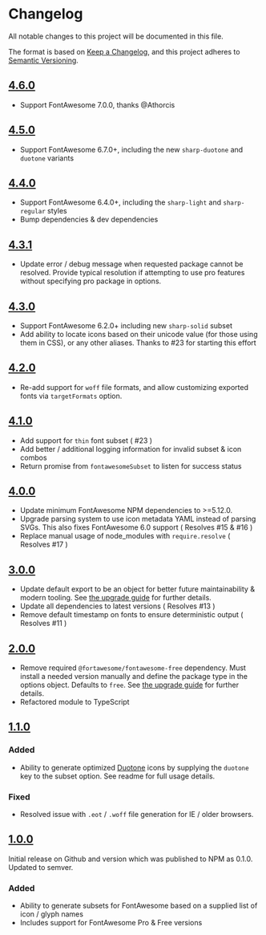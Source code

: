 # Changelog

All notable changes to this project will be documented in this file.

The format is based on [Keep a Changelog](https://keepachangelog.com/en/1.0.0/),
and this project adheres to [Semantic Versioning](https://semver.org/spec/v2.0.0.html).

## [4.6.0](https://github.com/omacranger/fontawesome-subset/compare/4.5.0...4.6.0)

-   Support FontAwesome 7.0.0, thanks @Athorcis

## [4.5.0](https://github.com/omacranger/fontawesome-subset/compare/4.4.0...4.5.0)

-   Support FontAwesome 6.7.0+, including the new `sharp-duotone` and `duotone` variants

## [4.4.0](https://github.com/omacranger/fontawesome-subset/compare/4.3.1...4.4.0)

-   Support FontAwesome 6.4.0+, including the `sharp-light` and `sharp-regular` styles
-   Bump dependencies & dev dependencies

## [4.3.1](https://github.com/omacranger/fontawesome-subset/compare/4.3.0...4.3.1)

-   Update error / debug message when requested package cannot be resolved. Provide typical resolution if attempting to use pro features without specifying pro package in options.

## [4.3.0](https://github.com/omacranger/fontawesome-subset/compare/4.2.0...4.3.0)

-   Support FontAwesome 6.2.0+ including new `sharp-solid` subset
-   Add ability to locate icons based on their unicode value (for those using them in CSS), or any other aliases. Thanks to #23 for starting this effort

## [4.2.0](https://github.com/omacranger/fontawesome-subset/compare/4.1.0...4.2.0)

-   Re-add support for `woff` file formats, and allow customizing exported fonts via `targetFormats` option.

## [4.1.0](https://github.com/omacranger/fontawesome-subset/compare/4.0.0...4.1.0)

-   Add support for `thin` font subset ( #23 )
-   Add better / additional logging information for invalid subset & icon combos
-   Return promise from `fontawesomeSubset` to listen for success status

## [4.0.0](https://github.com/omacranger/fontawesome-subset/compare/3.0.0...4.0.0)

-   Update minimum FontAwesome NPM dependencies to >=5.12.0.
-   Upgrade parsing system to use icon metadata YAML instead of parsing SVGs. This also fixes FontAwesome 6.0 support ( Resolves #15 & #16 )
-   Replace manual usage of node_modules with `require.resolve` ( Resolves #17 )

## [3.0.0](https://github.com/omacranger/fontawesome-subset/compare/2.0.0...3.0.0)

-   Update default export to be an object for better future maintainability & modern tooling. See [the upgrade guide](UPGRADING.md) for further details.
-   Update all dependencies to latest versions ( Resolves #13 )
-   Remove default timestamp on fonts to ensure deterministic output ( Resolves #11 )

## [2.0.0](https://github.com/omacranger/fontawesome-subset/compare/1.1.0...2.0.0)

-   Remove required `@fortawesome/fontawesome-free` dependency. Must install a needed version manually and define the package type in the options object. Defaults to `free`. See [the upgrade guide](UPGRADING.md) for further details.
-   Refactored module to TypeScript

## [1.1.0](https://github.com/omacranger/fontawesome-subset/compare/1.0.0...1.1.0)

### Added

-   Ability to generate optimized [Duotone](https://fontawesome.com/how-to-use/on-the-web/styling/duotone-icons) icons by supplying the `duotone` key to the subset option. See readme for full usage details.

### Fixed

-   Resolved issue with `.eot` / `.woff` file generation for IE / older browsers.

## [1.0.0](https://github.com/omacranger/fontawesome-subset/releases/tag/1.0.0)

Initial release on Github and version which was published to NPM as 0.1.0. Updated to semver.

### Added

-   Ability to generate subsets for FontAwesome based on a supplied list of icon / glyph names
-   Includes support for FontAwesome Pro & Free versions
